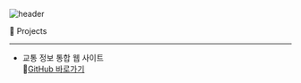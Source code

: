 ![header](https://capsule-render.vercel.app/api?type=waving&color=B897FF&height=300&section=header&text=DaHyeon'sGitHub&fontSize=90)

🚀 Projects
* * *
- 교통 정보 통합 웹 사이트   
  🔗[GitHub 바로가기](https://github.com/Hoooouuuuu/trafficRoad.git)
